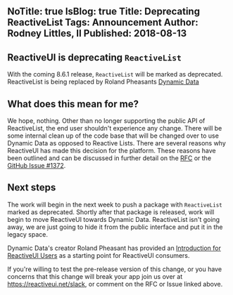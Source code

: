 NoTitle: true
IsBlog: true
Title: Deprecating ReactiveList
Tags: Announcement
Author: Rodney Littles, II
Published: 2018-08-13
---

## ReactiveUI is deprecating `ReactiveList`

With the coming 8.6.1 release, `ReactiveList` will be marked as deprecated.  ReactiveList is being replaced by Roland Pheasants [Dynamic Data](https://github.com/RolandPheasant/DynamicData
)

## What does this mean for me?

We hope, nothing.  Other than no longer supporting the public API of ReactiveList, the end user shouldn't experience any change.  There will be some internal clean up of the code base that will be changed over to use Dynamic Data as opposed to Reactive Lists.  There are several reasons why ReactiveUI has made this decision for the platform.  These reasons have been outlined and can be discussed in further detail on the [RFC](https://github.com/reactiveui/rfcs/issues/10) or the [GitHub Issue #1372](https://github.com/reactiveui/ReactiveUI/issues/1372).

## Next steps

The work will begin in the next week to push a package with `ReactiveList` marked as deprecated.  Shortly after that package is released, work will begin to move ReactiveUI towards Dynamic Data.  ReactiveList isn't going away, we are just going to hide it from the public interface and put it in the legacy space.  

Dynamic Data's creator Roland Pheasant has provided an [Introduction for ReactiveUI Users](https://github.com/RolandPheasant/DynamicData/wiki/Introduction-for-ReactiveUI-users) as a starting point for ReactiveUI consumers.

If you're willing to test the pre-release version of this change, or you have concerns that this change will break your app join us over at https://reactiveui.net/slack, or comment on the RFC or Issue linked above.
